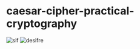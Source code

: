 # caesar-cipher-practical-cryptography
![sif](https://user-images.githubusercontent.com/49290969/102026054-e32d5400-3dac-11eb-8da2-08ac13fbccbf.PNG)
![desifre](https://user-images.githubusercontent.com/49290969/102026056-e4f71780-3dac-11eb-8464-7cabf0d9133a.PNG)
